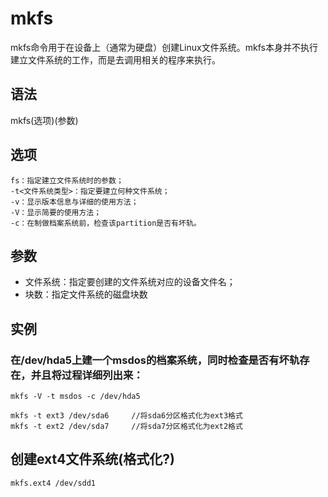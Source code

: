 # mkfs

mkfs命令用于在设备上（通常为硬盘）创建Linux文件系统。mkfs本身并不执行建立文件系统的工作，而是去调用相关的程序来执行。

## 语法

mkfs(选项)(参数)

## 选项

	fs：指定建立文件系统时的参数；
	-t<文件系统类型>：指定要建立何种文件系统；
	-v：显示版本信息与详细的使用方法；
	-V：显示简要的使用方法；
	-c：在制做档案系统前，检查该partition是否有坏轨。

## 参数

* 文件系统：指定要创建的文件系统对应的设备文件名；
* 块数：指定文件系统的磁盘块数

## 实例

### 在/dev/hda5上建一个msdos的档案系统，同时检查是否有坏轨存在，并且将过程详细列出来：

	mkfs -V -t msdos -c /dev/hda5

	mkfs -t ext3 /dev/sda6     //将sda6分区格式化为ext3格式
	mkfs -t ext2 /dev/sda7     //将sda7分区格式化为ext2格式

## 创建ext4文件系统(格式化?)
	
	mkfs.ext4 /dev/sdd1